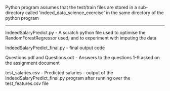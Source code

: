 Python program assumes that the test/train files are stored in a sub-directory called 'indeed_data_science_exercise' in the same directory of the python program

---------------------

IndeedSalaryPredict.py - A scratch python file used to optimise the RandomForestRegressor used, and to experiment with imputing the data

IndeedSalaryPredict_final.py - final output code

Questions.pdf and Questions.odt - Answers to the questions 1-9 asked on the assignment document

test_salaries.csv - Predicted salaries - output of the IndeedSalaryPredict_final.py program after running over the test_features.csv file